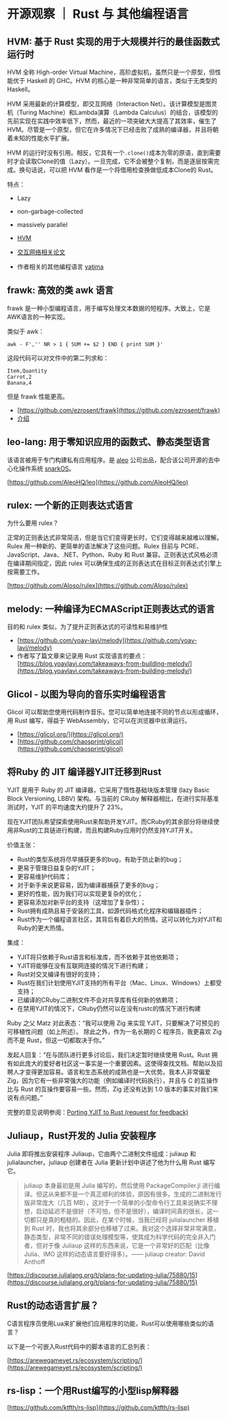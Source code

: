 # 开源观察 ｜ Rust 与 其他编程语言

## HVM: 基于 Rust 实现的用于大规模并行的最佳函数式运行时

HVM 全称 High-order Virtual Machine，高阶虚拟机，虽然只是一个原型，但性能优于 Haskell 的 GHC。HVM 的核心是一种非常简单的语言，类似于无类型的 Haskell。

HVM 采用最新的计算模型，即交互网络（Interaction Net）。该计算模型是图灵机（Turing Machine）和Lambda演算（Lambda Calculus）的结合，该模型的先前实现在实践中效率低下，然而，最近的一项突破大大提高了其效率，催生了 HVM。尽管是一个原型，但它在许多情况下已经击败了成熟的编译器，并且将朝着未知的性能水平扩展。

HVM 的运行时没有引用。相反，它具有一个`.clone()`成本为零的原语，直到需要时才会读取Clone的值（Lazy）。一旦完成，它不会被整个复制，而是逐层按需完成。换句话说，可以把 HVM 看作是一个将借用检查换做低成本Clone的 Rust。

特点：

- Lazy
- non-garbage-collected 
- massively parallel

- [HVM](https://github.com/Kindelia/HVM)
- [交互网络相关论文](https://www.researchgate.net/publication/220054026_Interaction_nets_programming_language_design_and_implementation)
- 作者相关的其他编程语言 [yatima](https://github.com/yatima-inc/yatima)

## frawk: 高效的类 awk 语言

frawk 是一种小型编程语言，用于编写处理文本数据的短程序。大致上，它是 AWK语言的一种实现。

类似于 awk：

```
awk - F','' NR > 1 { SUM += $2 } END { print SUM }'
```

这段代码可以对文件中的第二列求和：

```
Item,Quantity
Carrot,2
Banana,4
```

但是 frawk 性能更高。

- [https://github.com/ezrosent/frawk](https://github.com/ezrosent/frawk)
- [介绍](https://github.com/ezrosent/frawk/blob/master/info/overview.md)

## leo-lang: 用于零知识应用的函数式、静态类型语言


该语言被用于专门构建私有应用程序。是 [aleo](https://aleo.org) 公司出品，配合该公司开源的去中心化操作系统 [snarkOS](https://github.com/AleoHQ/snarkOS)。

[https://github.com/AleoHQ/leo](https://github.com/AleoHQ/leo)

## rulex: 一个新的正则表达式语言

为什么要用 rulex？

正常的正则表达式非常简洁，但是当它们变得更长时，它们变得越来越难以理解。Rulex 用一种新的、更简单的语法解决了这些问题。Rulex 目前与 PCRE、JavaScript、Java、.NET、Python、Ruby 和 Rust 兼容。正则表达式风格必须在编译期间指定，因此 rulex 可以确保生成的正则表达式在目标正则表达式引擎上按需要工作。

[https://github.com/Aloso/rulex](https://github.com/Aloso/rulex)

## melody: 一种编译为ECMAScript正则表达式的语言

目的和 rulex 类似，为了提升正则表达式的可读性和易维护性

- [https://github.com/yoav-lavi/melody](https://github.com/yoav-lavi/melody)
- 作者写了篇文章来记录用 Rust 实现语言的要点： [https://blog.yoavlavi.com/takeaways-from-building-melody/](https://blog.yoavlavi.com/takeaways-from-building-melody/)

## Glicol - 以图为导向的音乐实时编程语言

Glicol 可以帮助您使用代码制作音乐。您可以简单地连接不同的节点以形成循环，用 Rust 编写，得益于 WebAssembly，它可以在浏览器中丝滑运行。

- [https://glicol.org/](https://glicol.org/)
- [https://github.com/chaosprint/glicol](https://github.com/chaosprint/glicol)

## 将Ruby 的 JIT 编译器YJIT迁移到Rust

YJIT 是用于 Ruby 的 JIT 编译器，它采用了惰性基础块版本管理 (lazy Basic Block Versioning, LBBV) 架构。与当前的 CRuby 解释器相比，在进行实际基准测试时，YJIT 的平均速度大约提升了 23%。

现在YJIT团队希望探索使用Rust来帮助开发YJIT。而CRuby的其余部分将继续使用非Rust的工具链进行构建，而且构建Ruby应用时仍然支持YJIT开关。

价值主张：

- Rust的类型系统将尽早捕获更多的bug，有助于防止新的bug；
- 更易于管理日益复杂的YJIT；
- 更容易维护代码库；
- 对于新手来说更容易，因为编译器捕获了更多的bug；
- 更好的性能，因为我们可以实现更复杂的优化；
- 更容易添加对新平台的支持（这增加了复杂性）；
- Rust拥有成熟且易于安装的工具，如源代码格式化程序和编辑器插件；
- Rust作为一个编程语言社区，其背后有着巨大的热情。这可以转化为对YJIT和Ruby的更大热情。

集成：

- YJIT将只依赖于Rust语言和标准库，而不依赖于其他依赖项；
- YJIT将能够在没有互联网连接的情况下进行构建；
- Rust对交叉编译有很好的支持；
- Rust在我们计划使用YJIT支持的所有平台（Mac、Linux、Windows）上都受支持；
- 已编译的CRuby二进制文件不会对共享库有任何新的依赖项；
- 在禁用YJIT的情况下，CRuby仍然可以在没有rustc的情况下进行构建

Ruby 之父 Matz 对此表态：“我可以使用 Zig 来实现 YJIT，只要解决了可预见的可移植性问题（如上所述）。
除此之外，作为一名长期的 C 程序员，我更喜欢 Zig 而不是 Rust，但这一切都取决于你。”

发起人回复：“在与团队进行更多讨论后，我们决定暂时继续使用 Rust。Rust 拥有如此庞大的爱好者社区这一事实是一个重要因素。这使得查找文档、帮助以及招聘人才变得更加容易。语言和生态系统的成熟也是一大优势。我本人非常偏爱 Zig，因为它有一些非常强大的功能（例如编译时代码执行），并且与 C 的互操作比与 Rust 的互操作要容易一些。然而，Zig 还没有达到 1.0 版本的事实对我们来说有点问题。”

完整的意见说明参阅：[Porting YJIT to Rust (request for feedback)](https://bugs.ruby-lang.org/issues/18481)

## Juliaup，Rust开发的 Julia 安装程序

Julia 即将推出安装程序 Juliaup，它由两个二进制文件组成：juliaup 和 julialauncher。juliaup 创建者在 Julia 更新计划中讲述了他为什么用 Rust 编写它。

> juliaup 本身最初是用 Julia 编写的，然后使用 PackageCompiler.jl 进行编译。但这从来都不是一个真正顺利的体验，原因有很多。生成的二进制发行版非常庞大（几百 MB），这对于一个简单的小型命令行工具来说确实不理想，启动延迟不是很好（不可怕，但不是很好），编译时间真的很长，这一切都只是真的粗糙的。因此，在某个时候，当我已经将 julialauncher 移植到 Rust 时，我也将其余部分也移植了过来。我对这个选择非常非常满意，静态类型，非常不同的错误处理模型等，使其成为科学代码的完全非入门者，但对于像 Juliaup 这样的东西来说，它是一个非常好的匹配（比像 Julia、IMO 这样的动态语言要好得多）。—— juliaup creator: David Anthoff

[https://discourse.julialang.org/t/plans-for-updating-julia/75880/15](https://discourse.julialang.org/t/plans-for-updating-julia/75880/15)

## Rust的动态语言扩展？

C语言程序员使用Lua来扩展他们应用程序的功能，Rust可以使用哪些类似的语言？

以下是一个可嵌入Rust代码中的脚本语言的汇总列表：

[https://arewegameyet.rs/ecosystem/scripting/](https://arewegameyet.rs/ecosystem/scripting/)

## rs-lisp：一个用Rust编写的小型lisp解释器

[https://github.com/ktfth/rs-lisp](https://github.com/ktfth/rs-lisp)